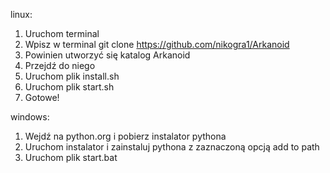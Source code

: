 linux:

1. Uruchom terminal
2. Wpisz w terminal git clone https://github.com/nikogra1/Arkanoid
3. Powinien utworzyć się katalog Arkanoid
4. Przejdź do niego
5. Uruchom plik install.sh
6. Uruchom plik start.sh
7. Gotowe!

windows:

1. Wejdź na python.org i pobierz instalator pythona
2. Uruchom instalator i zainstaluj pythona z zaznaczoną opcją add to path
3. Uruchom plik start.bat